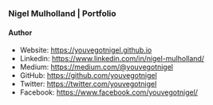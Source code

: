 ### Nigel Mulholland | Portfolio

#### Author
* Website: https://youvegotnigel.github.io
* Linkedin: https://www.linkedin.com/in/nigel-mulholland/
* Medium: https://medium.com/@youvegotnigel
* GitHub: https://github.com/youvegotnigel
* Twitter: https://twitter.com/youvegotnigel
* Facebook: https://www.facebook.com/youvegotnigel/